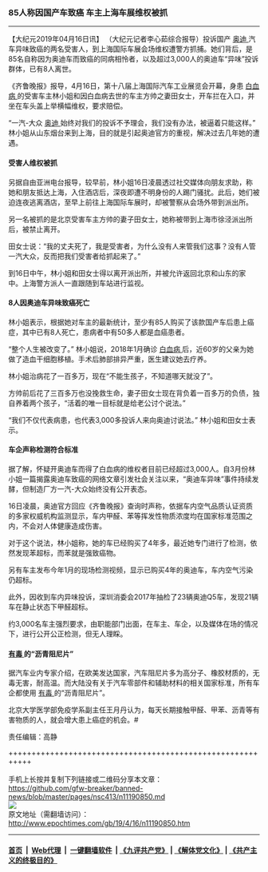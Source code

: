 ### 85人称因国产车致癌 车主上海车展维权被抓
------------------------

<p>
 【大纪元2019年04月16日讯】 （大纪元记者李心茹综合报导）投诉国产
 <a href="http://www.epochtimes.com/gb/tag/%E5%A5%A5%E8%BF%AA.html">
  奥迪
 </a>
 汽车异味致癌的两名受害人，到上海国际车展会场维权遭警方抓捕。她们背后，是85名自称因为奥迪车而致癌的同病相怜者，以及超过3,000人的奥迪车“异味”投诉群体，已有8人离世。
</p>
<p>
 《齐鲁晚报》报导，4月16日，第十八届上海国际汽车工业展览会开幕，身患
 <a href="http://www.epochtimes.com/gb/tag/%E7%99%BD%E8%A1%80%E7%97%85.html">
  白血病
 </a>
 的受害车主林小姐和因白血病去世的车主方帅之妻田女士，开车拦在入口，并坐在车头盖上举横幅维权，要求赔偿。
</p>
<p>
 “一汽-大众
 <a href="http://www.epochtimes.com/gb/tag/%E5%A5%A5%E8%BF%AA.html">
  奥迪
 </a>
 始终对我们的投诉不予理会，我们没有办法，被逼着只能这样。” 林小姐从山东烟台来到上海，目的就是引起奥迪官方的重视，解决过去几年她的遭遇。
</p>
<h4>
 受害人维权被抓
</h4>
<p>
 另据自由亚洲电台报导，较早前，林小姐16日凌晨透过社交媒体向朋友求助，称她和朋友抵达上海，入住酒店后，深夜即遭不明身份的人踢门骚扰。此后，她们被迫连夜逃离酒店，至早上前往上海国际车展时，却被警察从会场外带到派出所。
</p>
<p>
 另一名被抓的是北京受害车主方帅的妻子田女士，她称被带到上海市徐泾派出所后，被禁止离开。
</p>
<p>
 田女士说：“我的丈夫死了，我是受害者，为什么没有人来管我们这事？没有人管一汽大众，反而把我们受害者给抓起来了。”
</p>
<p>
 到16日中午，林小姐和田女士得以离开派出所，并被允许返回北京和山东的家中。上海警方派人一直跟随到车站进行监视。
</p>
<h4>
 8人因奥迪车异味致癌死亡
</h4>
<p>
 林小姐表示，根据她对车主的最新统计，至少有85人购买了该款国产车后患上癌症，其中已有8人死亡，患病者中有50多人都是血癌患者。
</p>
<p>
 “整个人生被改变了。” 林小姐说，2018年1月确诊
 <a href="http://www.epochtimes.com/gb/tag/%E7%99%BD%E8%A1%80%E7%97%85.html">
  白血病
 </a>
 后，近60岁的父亲为她做了造血干细胞移植。手术后肺部排异严重，医生建议她去疗养。
</p>
<p>
 林小姐治病花了一百多万，现在“不能生孩子，不知道哪天就没了”。
</p>
<p>
 方帅前后花了三百多万也没挽救生命，妻子田女士现在背负着一百多万的负债，独自养着两个孩子，“活着的唯一目标就是给老公讨个说法。”
</p>
<p>
 “我们不仅代表病患，也代表3,000多投诉人来向奥迪讨说法。” 林小姐和田女士表示。
</p>
<h4>
 车企声称检测符合标准
</h4>
<p>
 据了解，怀疑开奥迪车而得了白血病的维权者目前已经超过3,000人。自3月份林小姐一篇揭露奥迪车致癌的网络文章引发社会关注以来，“奥迪车异味”事件持续发酵，但制造厂方一汽-大众始终没有公开表态。
</p>
<p>
 16日凌晨，奥迪官方回应《齐鲁晚报》查询时声称，依据车内空气品质认证资质的多家权威机构监测显示，车内甲醛、苯等挥发性物质浓度均在国家标准范围之内，不会对人体健康造成伤害。
</p>
<p>
 对于这个说法，林小姐称，她的车已经购买了4年多，最近她专门进行了检测，依然发现苯超标，而苯就是强致癌物。
</p>
<p>
 另有车主发布今年1月的现场检测视频，显示已购买4年的奥迪车，车内空气污染仍超标。
 <br/>
</p>
<p>
 此外，因收到车内异味投诉，深圳消委会2017年抽检了23辆奥迪Q5车，发现21辆车在静止状态下甲醛超标。
</p>
<p>
 约3,000名车主强烈要求，由职能部门出面，在车主、车企，以及媒体在场的情况下，进行公开公正检测，但无人理睬。
</p>
<h4>
 <a href="http://www.epochtimes.com/gb/tag/%E6%9C%89%E6%AF%92.html">
  有毒
 </a>
 的“沥青阻尼片”
</h4>
<p>
 据汽车业内专家介绍，在欧美发达国家，汽车阻尼片多为高分子、橡胶材质的，无毒无害，耐高温。而大陆没有关于汽车零部件和辅助材料的相关国家标准，所有车企都使用
 <a href="http://www.epochtimes.com/gb/tag/%E6%9C%89%E6%AF%92.html">
  有毒
 </a>
 的“沥青阻尼片”。
</p>
<p>
 北京大学医学部免疫学系副主任王月丹认为，每天长期接触甲醛、甲苯、沥青等有害物质的人，就会增大患上癌症的机会。#
</p>
<p>
 责任编辑：高静
</p>

+++++++++++++++++++++++++++++++++++++++++++++++++++++++++++<br/><br/>
手机上长按并复制下列链接或二维码分享本文章：<br/>
https://github.com/gfw-breaker/banned-news/blob/master/pages/nsc413/n11190850.md <br/>
<a href='https://github.com/gfw-breaker/banned-news/blob/master/pages/nsc413/n11190850.md'><img src='https://github.com/gfw-breaker/banned-news/blob/master/pages/nsc413/n11190850.md.png'/></a> <br/>
原文地址（需翻墙访问）：http://www.epochtimes.com/gb/19/4/16/n11190850.htm


------------------------
#### [首页](https://github.com/gfw-breaker/banned-news/blob/master/README.md) &nbsp;|&nbsp; [Web代理](https://github.com/labour-camp/helloworld) &nbsp;|&nbsp; [一键翻墙软件](https://github.com/gfw-breaker/nogfw/blob/master/README.md) &nbsp;| [《九评共产党》](https://github.com/gfw-breaker/9ping.md/blob/master/README.md#九评之一评共产党是什么) | [《解体党文化》](https://github.com/gfw-breaker/jtdwh.md/blob/master/README.md) | [《共产主义的终极目的》](https://github.com/gfw-breaker/gczydzjmd.md/blob/master/README.md)

